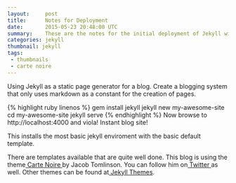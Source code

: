 ```yaml
---
layout:     post
title:      Notes for Deployment
date:       2015-05-23 20:48:00 UTC
summary:    These are the notes for the initial deployment of Jekyll with the carte noire template
categories: jekyll
thumbnail: jekyll
tags:
 - thumbnails
 - carte noire
---
```


Using Jekyll as a static page generator for a blog.  Create a blogging system that only uses markdown as a constant for the creation of pages.

{% highlight ruby linenos %}
gem install jekyll
jekyll new my-awesome-site
cd my-awesome-site
jekyll serve
{% endhighlight %}
Now browse to http://localhost:4000 and viola! Instant blog site!


This installs the most basic jekyll enviroment with the basic default template.

There are templates available that are quite well done.  This blog is 
using the theme<a href="https://github.com/jacobtomlinson/carte-noire"> 
Carte Noire </a> by Jacob Tomlinson.  You can follow him on<a href="http://www.twitter.com/_jacobtomlinson"> Twitter </a>as well.  Other themes can be found at<a href="http://jekyllthemes.org/"> Jekyll Themes</a>.


